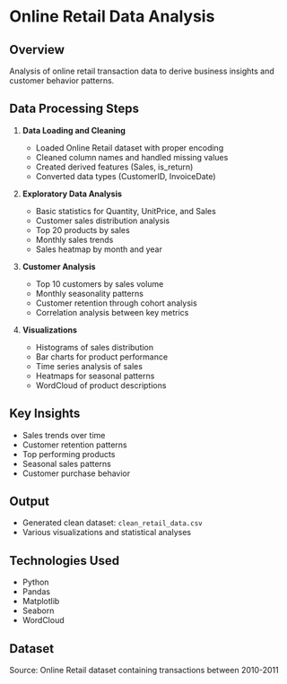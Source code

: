 # Online Retail Data Analysis

## Overview
Analysis of online retail transaction data to derive business insights and customer behavior patterns.

## Data Processing Steps
1. **Data Loading and Cleaning**
   - Loaded Online Retail dataset with proper encoding
   - Cleaned column names and handled missing values
   - Created derived features (Sales, is_return)
   - Converted data types (CustomerID, InvoiceDate)

2. **Exploratory Data Analysis**
   - Basic statistics for Quantity, UnitPrice, and Sales
   - Customer sales distribution analysis
   - Top 20 products by sales
   - Monthly sales trends
   - Sales heatmap by month and year

3. **Customer Analysis**
   - Top 10 customers by sales volume
   - Monthly seasonality patterns
   - Customer retention through cohort analysis
   - Correlation analysis between key metrics

4. **Visualizations**
   - Histograms of sales distribution
   - Bar charts for product performance
   - Time series analysis of sales
   - Heatmaps for seasonal patterns
   - WordCloud of product descriptions

## Key Insights
- Sales trends over time
- Customer retention patterns
- Top performing products
- Seasonal sales patterns
- Customer purchase behavior

## Output
- Generated clean dataset: `clean_retail_data.csv`
- Various visualizations and statistical analyses

## Technologies Used
- Python
- Pandas
- Matplotlib
- Seaborn
- WordCloud

## Dataset
Source: Online Retail dataset containing transactions between 2010-2011

